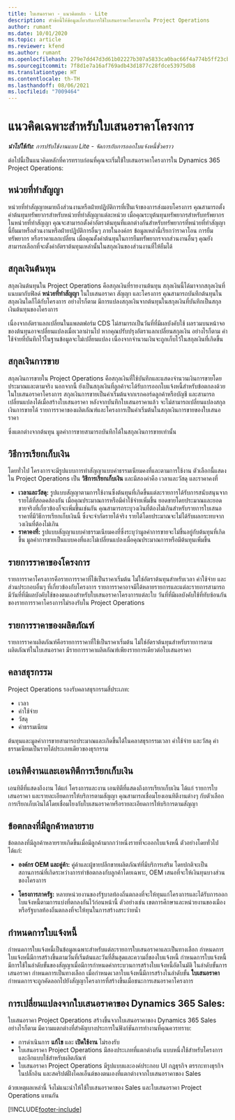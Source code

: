 ```yaml
---
title: ใบเสนอราคา - แนวคิดหลัก - Lite
description: หัวข้อนี้ให้ข้อมูลเกี่ยวกับการใช้ใบเสนอราคาโครงการใน Project Operations
author: rumant
ms.date: 10/01/2020
ms.topic: article
ms.reviewer: kfend
ms.author: rumant
ms.openlocfilehash: 279e7dd47d3d61b02227b307a5833ca0bac66f4a774b5ff23cb69aac417e2f0e
ms.sourcegitcommit: 7f8d1e7a16af769adb43d1877c28fdce53975db8
ms.translationtype: HT
ms.contentlocale: th-TH
ms.lasthandoff: 08/06/2021
ms.locfileid: "7009464"
---
```

# <a name="concepts-unique-to-project-quotes"></a>แนวคิดเฉพาะสำหรับใบเสนอราคาโครงการ

_**นำไปใช้กับ:** การปรับใช้งานแบบ Lite - จัดการกับการออกใบแจ้งหนี้ชั่วคราว_


ต่อไปนี้เป็นแนวคิดหลักที่ควรทราบก่อนที่คุณจะเริ่มใช้ใบเสนอราคาโครงการใน Dynamics 365 Project Operations:

## <a name="contracting-unit"></a>หน่วยที่ทำสัญญา

หน่วยที่ทำสัญญาหมายถึงส่วนงานหรือฝ่ายปฏิบัติการที่เป็นเจ้าของการส่งมอบโครงการ คุณสามารถตั้งค่าต้นทุนทรัพยากรสำหรับหน่วยที่ทำสัญญาแต่ละหน่วย เมื่อคุณระบุต้นทุนทรัพยากรสำหรับทรัพยากรในหน่วยที่ทำสัญญา คุณจะสามารถตั้งค่าอัตราต้นทุนที่แตกต่างกันสำหรับทรัพยากรที่หน่วยที่ทำสัญญานี้ยืมมาหรือส่วนงานหรือฝ่ายปฏิบัติการอื่นๆ ภายในองค์กร ข้อมูลเหล่านี้เรียกว่าราคาโอน การยืมทรัพยากร หรือราคาแลกเปลี่ยน เมื่อคุณตั้งค่าต้นทุนในการยืมทรัพยากรจากส่วนงานอื่นๆ คุณยังสามารถเลือกที่จะตั้งค่าอัตราต้นทุนเหล่านั้นในสกุลเงินของส่วนงานที่ให้ยืมได้

## <a name="cost-currency"></a>สกุลเงินต้นทุน

สกุลเงินต้นทุนใน Project Operations คือสกุลเงินที่รายงานต้นทุน สกุลเงินนี้ได้มาจากสกุลเงินที่แนบมากับฟิลด์ **หน่วยที่ทำสัญญา** ในใบเสนอราคา สัญญา และโครงการ คุณสามารถบันทึกต้นทุนในสกุลเงินใดก็ได้กับโครงการ อย่างไรก็ตาม มีการแปลงสกุลเงินจากต้นทุนในสกุลเงินที่บันทึกเป็นสกุลเงินต้นทุนของโครงการ

เนื่องจากอัตราแลกเปลี่ยนในแพลตฟอร์ม CDS ไม่สามารถเป็นวันที่ที่มีผลบังคับใช้ ผลรวมบนหน้าจอของต้นทุนอาจเปลี่ยนแปลงเมื่อเวลาผ่านไป หากคุณปรับปรุงอัตราแลกเปลี่ยนสกุลเงิน อย่างไรก็ตาม ค่าใช้จ่ายที่บันทึกไว้ในฐานข้อมูลจะไม่เปลี่ยนแปลง เนื่องจากจำนวนเงินจะถูกเก็บไว้ในสกุลเงินที่เกิดขึ้น

## <a name="sales-currency"></a>สกุลเงินการขาย

สกุลเงินการขายใน Project Operations คือสกุลเงินที่ใช้บันทึกและแสดงจำนวนเงินการขายโดยประมาณและตามจริง นอกจากนี้ ยังเป็นสกุลเงินที่ลูกค้าจะได้รับการออกใบแจ้งหนี้สำหรับข้อตกลงด้วย ในใบเสนอราคาโครงการ สกุลเงินการขายเป็นค่าเริ่มต้นจากเรกคอร์ดลูกค้าหรือบัญชี และสามารถเปลี่ยนแปลงได้เมื่อสร้างใบเสนอราคา หลังจากบันทึกใบเสนอราคาแล้ว จะไม่สามารถเปลี่ยนแปลงสกุลเงินการขายได้ รายการราคาของผลิตภัณฑ์และโครงการเป็นค่าเริ่มต้นในสกุลเงินการขายของใบเสนอราคา

ซึ่งแตกต่างจากต้นทุน มูลค่าการขายสามารถบันทึกได้ในสกุลเงินการขายเท่านั้น

## <a name="billing-method"></a>วิธีการเรียกเก็บเงิน

โดยทั่วไป โครงการจะมีรูปแบบการทำสัญญาแบบค่าธรรมเนียมคงที่และตามการใช้งาน ตัวเลือกนี้แสดงใน Project Operations เป็น **วิธีการเรียกเก็บเงิน** และมีสองค่าคือ เวลาและวัสดุ และราคาคงที่

- **เวลาและวัสดุ:** รูปแบบสัญญาตามการใช้งานซึ่งต้นทุนที่เกิดขึ้นแต่ละรายการได้รับการสนับสนุนจากรายได้ที่สอดคล้องกัน เมื่อคุณประมาณการหรือมีค่าใช้จ่ายเพิ่มขึ้น ยอดขายโดยประมาณและยอดขายจริงที่เกี่ยวข้องก็จะเพิ่มขึ้นเช่นกัน คุณสามารถระบุวงเงินที่ต้องไม่เกินสำหรับรายการใบเสนอราคาที่มีวิธีการเรียกเก็บเงินนี้ ซึ่งจะจำกัดรายได้จริง รายได้โดยประมาณจะไม่ได้รับผลกระทบจากวงเงินที่ต้องไม่เกิน
- **ราคาคงที่:** รูปแบบสัญญาแบบค่าธรรมเนียมคงที่ซึ่งระบุว่ามูลค่าการขายจะไม่ขึ้นอยู่กับต้นทุนที่เกิดขึ้น มูลค่าการขายเป็นแบบคงที่และไม่เปลี่ยนแปลงเมื่อคุณประมาณการหรือมีต้นทุนเพิ่มขึ้น

## <a name="project-price-lists"></a>รายการราคาของโครงการ

รายการราคาโครงการคือรายการราคาที่ใช้เป็นราคาเริ่มต้น ไม่ใช่อัตราต้นทุนสำหรับเวลา ค่าใช้จ่าย และส่วนประกอบอื่นๆ ที่เกี่ยวข้องกับโครงการ รายการราคาอาจมีได้หลายรายการและแต่ละรายการสามารถมีวันที่ที่มีผลบังคับใช้ของตนเองสำหรับใบเสนอราคาโครงการแต่ละใบ วันที่ที่มีผลบังคับใช้ที่ทับซ้อนกันของรายการราคาโครงการไม่รองรับใน Project Operations

## <a name="product-price-lists"></a>รายการราคาของผลิตภัณฑ์

รายการราคาผลิตภัณฑ์คือรายการราคาที่ใช้เป็นราคาเริ่มต้น ไม่ใช่อัตราต้นทุนสำหรับรายการตามผลิตภัณฑ์ในใบเสนอราคา มีรายการราคาผลิตภัณฑ์เพียงรายการเดียวต่อใบเสนอราคา

## <a name="transaction-classes"></a>คลาสธุรกรรม

Project Operations รองรับคลาสธุรกรรมสี่ประเภท:

- เวลา
- ค่าใช้จ่าย
- วัสดุ
- ค่าธรรมเนียม

ต้นทุนและมูลค่าการขายสามารถประมาณและเกิดขึ้นได้ในคลาสธุรกรรมเวลา ค่าใช้จ่าย และวัสดุ ค่าธรรมเนียมเป็นรายได้ประเภทเดียวของธุรกรรม

## <a name="work-entities-and-billing-entities"></a>เอนทิตีงานและเอนทิตีการเรียกเก็บเงิน

เอนทิตีที่แสดงถึงงาน ได้แก่ โครงการและงาน เอนทิตีที่แสดงถึงการเรียกเก็บเงิน ได้แก่ รายการใบเสนอราคา และรายละเอียดการให้บริการตามสัญญา คุณสามารถเชื่อมโยงเอนทิตีงานต่างๆ กับตัวเลือกการเรียกเก็บเงินได้โดยเชื่อมโยงกับใบเสนอราคาหรือรายละเอียดการให้บริการตามสัญญา

## <a name="multi-customer-deals"></a>ข้อตกลงที่มีลูกค้าหลายราย

ข้อตกลงที่มีลูกค้าหลายรายเกิดขึ้นเมื่อมีลูกค้ามากกว่าหนึ่งรายที่จะออกใบแจ้งหนี้ ตัวอย่างโดยทั่วไปได้แก่:

- **องค์กร OEM และคู่ค้า:** คู่ค้าและผู้ขายปลีกขายผลิตภัณฑ์ที่มีบริการเสริม โดยปกติจะเป็นสถานการณ์ที่เกิดระหว่างการทำข้อตกลงกับลูกค้าโดยเฉพาะ, OEM เสนอที่จะให้เงินทุนบางส่วนของโครงการ 

- **โครงการภาครัฐ:** หลายหน่วยงานของรัฐบาลท้องถิ่นตกลงที่จะให้ทุนแก่โครงการและได้รับการออกใบแจ้งหนี้ตามการแบ่งที่ตกลงกันไว้ก่อนหน้านี้ ตัวอย่างเช่น เขตการศึกษาและหน่วยงานของเมืองหรือรัฐบาลท้องถิ่นตกลงที่จะให้ทุนในการสร้างสระว่ายน้ำ

## <a name="invoice-schedules"></a>กำหนดการใบแจ้งหนี้

กำหนดการใบแจ้งหนี้เป็นข้อมูลเฉพาะสำหรับแต่ละรายการใบเสนอราคาและเป็นทางเลือก กำหนดการใบแจ้งหนี้มีการสร้างขึ้นตามวันที่เริ่มต้นและวันที่สิ้นสุดและความถี่ของใบแจ้งหนี้ กำหนดการใบแจ้งหนี้มีการใช้ในลำดับขั้นของสัญญาเมื่อมีการกำหนดค่ากระบวนการสร้างใบแจ้งหนี้อัตโนมัติ ในลำดับขั้นการเสนอราคา กำหนดการเป็นทางเลือก เมื่อกำหนดเวลาใบแจ้งหนี้มีการสร้างในลำดับขั้น **ใบเสนอราคา** กำหนดการจะถูกคัดลอกไปยังสัญญาโครงการที่สร้างขึ้นเมื่อชนะการเสนอราคาโครงการ

## <a name="changes-from-dynamics-365-sales-quote"></a>การเปลี่ยนแปลงจากใบเสนอราคาของ Dynamics 365 Sales:

ใบเสนอราคา Project Operations สร้างขึ้นจากใบเสนอราคาของ Dynamics 365 Sales อย่างไรก็ตาม มีความแตกต่างที่สำคัญบางประการในฟังก์ชันการทำงานที่คุณควรทราบ:

- การดำเนินการ **แก้ไข** และ **เปิดใช้งาน** ไม่รองรับ
- ใบเสนอราคา Project Operations มีสองประเภทที่แตกต่างกัน แบบหนึ่งใช้สำหรับโครงการและอีกแบบใช้สำหรับผลิตภัณฑ์
- ใบเสนอราคา Project Operations มีรูปแบบและองค์ประกอบ UI กฎธุรกิจ ตรรกะทางธุรกิจในปลั๊กอิน และสคริปต์ฝั่งไคลเอ็นต์ของตนเองที่แตกต่างจากใบเสนอราคาของ Sales

ด้วยเหตุผลเหล่านี้ จึงไม่แนะนำให้ใช้ใบเสนอราคาของ Sales และใบเสนอราคา Project Operations แทนกัน


[!INCLUDE[footer-include](../../includes/footer-banner.md)]
